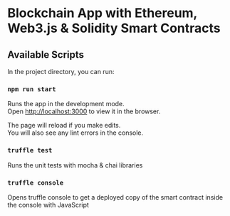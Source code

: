 # Blockchain App with Ethereum, Web3.js & Solidity Smart Contracts

## Available Scripts

In the project directory, you can run:

### `npm run start`

Runs the app in the development mode.\
Open [http://localhost:3000](http://localhost:3000) to view it in the browser.

The page will reload if you make edits.\
You will also see any lint errors in the console.

### `truffle test`

Runs the unit tests with mocha & chai libraries

### `truffle console`

Opens truffle console to get a deployed copy of the smart contract inside the console with JavaScript


